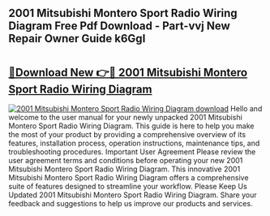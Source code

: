 ## 2001 Mitsubishi Montero Sport Radio Wiring Diagram Free Pdf Download - Part-vvj New Repair Owner Guide k6GgI

# <h2><a href="http://dfunfgy.blite.top/?on=2001+Mitsubishi+Montero+Sport+Radio+Wiring+Diagram">🔗Download New 👉🔴 2001 Mitsubishi Montero Sport Radio Wiring Diagram</a></h2>

[![2001 Mitsubishi Montero Sport Radio Wiring Diagram download](https://i.imgur.com/lujVjoI.png)](http://dfunfgy.blite.top/?on=2001+Mitsubishi+Montero+Sport+Radio+Wiring+Diagram)
Hello and welcome to the user manual for your newly unpacked 2001 Mitsubishi Montero Sport Radio Wiring Diagram. This guide is here to help you make the most of your product by providing a comprehensive overview of its features, installation process, operation instructions, maintenance tips, and troubleshooting procedures. Important User Agreement Please review the user agreement terms and conditions before operating your new 2001 Mitsubishi Montero Sport Radio Wiring Diagram. This innovative 2001 Mitsubishi Montero Sport Radio Wiring Diagram offers a comprehensive suite of features designed to streamline your workflow. Please Keep Us Updated 2001 Mitsubishi Montero Sport Radio Wiring Diagram. Share your feedback and suggestions to help us improve our products and services.
